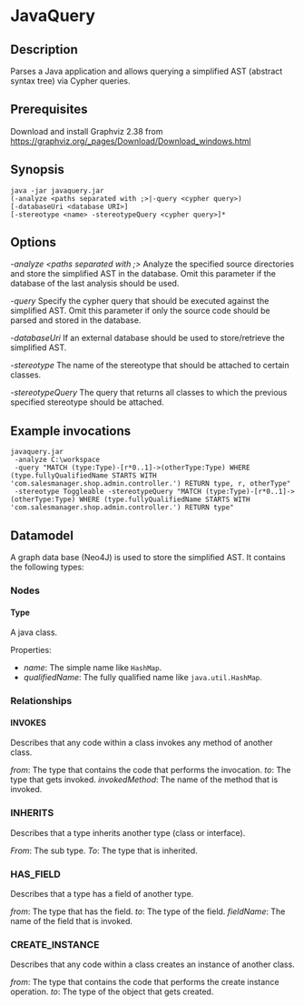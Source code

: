 # JavaQuery

## Description
Parses a Java application and allows querying a simplified AST (abstract syntax tree) via Cypher queries.

## Prerequisites
Download and install Graphviz 2.38 from https://graphviz.org/_pages/Download/Download_windows.html

## Synopsis
```
java -jar javaquery.jar 
(-analyze <paths separated with ;>|-query <cypher query>)
[-databaseUri <database URI>]
[-stereotype <name> -stereotypeQuery <cypher query>]*
```

## Options
*-analyze <paths separated with ;>*
Analyze the specified source directories and store the simplified AST in the database. Omit this parameter if the database of the last analysis should be used.

*-query <cypher query>*
Specify the cypher query that should be executed against the simplified AST. Omit this parameter if only the source code should be parsed and stored in the database.

*-databaseUri <database URI>*
If an external database should be used to store/retrieve the simplified AST.

*-stereotype*
The name of the stereotype that should be attached to certain classes.

*-stereotypeQuery*
The query that returns all classes to which the previous specified stereotype should be attached.

## Example invocations
```
javaquery.jar
 -analyze C:\workspace
 -query "MATCH (type:Type)-[r*0..1]->(otherType:Type) WHERE (type.fullyQualifiedName STARTS WITH 'com.salesmanager.shop.admin.controller.') RETURN type, r, otherType"
 -stereotype Toggleable -stereotypeQuery "MATCH (type:Type)-[r*0..1]->(otherType:Type) WHERE (type.fullyQualifiedName STARTS WITH 'com.salesmanager.shop.admin.controller.') RETURN type"
```

## Datamodel
A graph data base (Neo4J) is used to store the simplified AST. It contains the following types:

### Nodes
#### Type
A java class.

Properties:
- *name*: The simple name like `HashMap`.
- *qualifiedName*: The fully qualified name like `java.util.HashMap`.

### Relationships
#### INVOKES
Describes that any code within a class invokes any method of another class.

*from*: The type that contains the code that performs the invocation.
*to*: The type that gets invoked.
*invokedMethod*: The name of the method that is invoked.

### INHERITS
Describes that a type inherits another type (class or interface).

*From*: The sub type.
*To*: The type that is inherited.

### HAS_FIELD
Describes that a type has a field of another type.

*from*: The type that has the field.
*to*: The type of the field.
*fieldName*: The name of the field that is invoked.
 
 ### CREATE_INSTANCE
Describes that any code within a class creates an instance of another class.

*from*: The type that contains the code that performs the create instance operation.
*to*: The type of the object that gets created.
